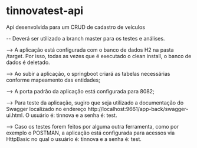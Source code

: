 # tinnovatest-api
Api desenvolvida para um CRUD de cadastro de veículos<br/>

-- Deverá ser utilizado a branch master para os testes e análises.

--> A aplicação está configurada com o banco de dados H2 na pasta /target. Por isso, todas as vezes que é executado o clean install, o banco de dados é deletado.<br/>

--> Ao subir a aplicação, o springboot criará as tabelas necessárias conforme mapeamento das entidades;<br/>

--> A porta padrão da aplicação está configurada para 8082;<br/>

--> Para teste da aplicação, sugiro que seja utilizado a documentação do Swagger localizado no endereço http://localhost:9661/app-back/swagger-ui.html. O usuário é: tinnova e a senha é: test.<br/>

--> Caso os testes forem feitos por alguma outra ferramenta, como por exemplo o POSTMAN, a aplicação está configurada para acessos via HttpBasic no qual o usuário é: tinnova e a senha é: test.<br/>
